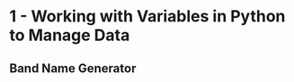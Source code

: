 # 1 - Working with Variables in Python to Manage Data

## Band Name Generator
<!-- ![band name generator](band_name_generator.gif) -->
